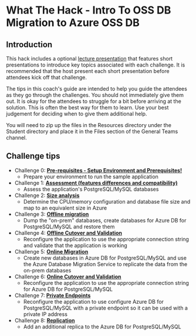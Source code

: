# What The Hack - Intro To OSS DB Migration to Azure OSS DB
## Introduction
This hack includes a optional [lecture presentation](Coach/OSS-DB-What-the-Hack-Lecture.pptx?raw=true) that features short presentations to introduce key topics associated with each challenge. It is recommended that the host present each short presentation before attendees kick off that challenge.

The tips in this coach's guide are intended to help you guide the attendees as they go through the challenges. You should not immediately give them out. It is okay for the attendees to struggle for a bit before arriving at the solution. This is often the best way for them to learn. Use your best judgement for deciding when to give them additional help.

You will need to zip up the files in the Resources directory under the Student directory and place it in the Files section of the General Teams channel. 

## Challenge tips
- Challenge 0: **[Pre-requisites - Setup Environment and Prerequisites!](00-prereqs.md)**
   - Prepare your environment to run the sample application
- Challenge 1: **[Assessment (features differences and compatibility)](01-assessment.md)**
   - Assess the application's PostgreSQL/MySQL databases
- Challenge 2: **[Size analysis](02-size-analysis.md)** 
   - Determine the CPU/memory configuration and database file size and map to an equivalent size in Azure
- Challenge 3: **[Offline migration](03-offline-migration.md)**
   - Dump the "on-prem" databases, create databases for Azure DB for PostgreSQL/MySQL and restore them
- Challenge 4: **[Offline Cutover and Validation](04-offline-cutover-validation.md)**
   - Reconfigure the application to use the appropriate connection string and validate that the application is working
- Challenge 5: **[Online Migration](05-online-migration.md)** 
   - Create new databases in Azure DB for PostgreSQL/MySQL and use the Azure Database Migration Service to replicate the data from the on-prem databases
- Challenge 6: **[Online Cutover and Validation](06-online-cutover-validation.md)**
   - Reconfigure the application to use the appropriate connection string for Azure DB for PostgreSQL/MySQL
- Challenge 7: **[Private Endpoints](07-private-endpoint.md)**
   - Reconfigure the application to use configure Azure DB for PostgreSQL/MySQL with a private endpoint so it can be used with a private IP address
- Challenge 8: **[Replication](08-replication.md)**
   - Add an additional replica to the Azure DB for PostgreSQL/MySQL
